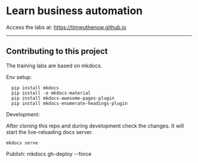 # Learn business automation 
Access the labs at: https://timwuthenow.github.io

---
## Contributing to this project

The training labs are based on mkdocs.

Env setup: 

```
  pip install mkdocs
  pip install -e mkdocs-material
  pip install mkdocs-awesome-pages-plugin
  pip install mkdocs-enumerate-headings-plugin
```

Development: 

After cloning this repo and during development check the changes. It will start the live-reloading docs server.

```
mkdocs serve
````

Publish:
mkdocs gh-deploy --force




